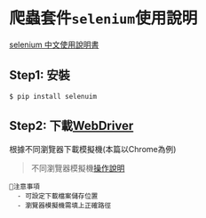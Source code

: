 # 爬蟲套件`selenium`使用說明
[selenium 中文使用說明書](https://selenium-python-zh.readthedocs.io/en/latest/index.html)

## Step1: 安裝
`$ pip install selenuim`

## Step2: 下載[WebDriver](https://selenium.dev/documentation/en/webdriver/driver_requirements/)

根據不同瀏覽器下載模擬機(本篇以Chrome為例)

> 不同瀏覽器模擬機[操作說明](https://selenium.dev/documentation/en/webdriver/browser_manipulation/)

```
📍注意事項
  - 可設定下載檔案儲存位置
  - 瀏覽器模擬機需填上正確路徑
```
